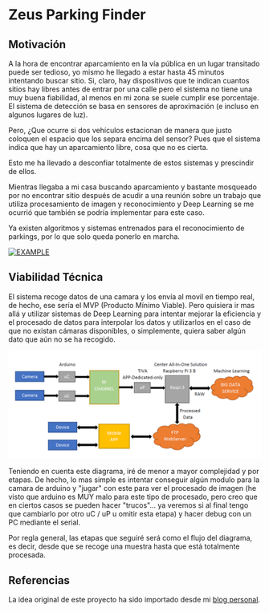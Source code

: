 # Zeus Parking Finder

## Motivación

A la hora de encontrar aparcamiento en la vía pública en un lugar transitado puede ser tedioso, yo mismo he llegado a estar hasta 45 minutos intentando buscar sitio. 
Si, claro, hay dispositivos que te indican cuantos sitios hay libres antes de entrar por una calle pero el sistema no tiene una muy buena fiabilidad, al menos en mi zona se suele cumplir ese porcentaje. El sistema de detección se basa en sensores de aproximación (e incluso en algunos lugares de luz).

Pero, ¿Que ocurre si dos vehículos estacionan de manera que justo coloquen el espacio que los separa encima del sensor? Pues que el sistema indica que hay un aparcamiento libre, cosa que no es cierta.

Esto me ha llevado a desconfiar totalmente de estos sistemas y prescindir de ellos.

Mientras llegaba a mi casa buscando aparcamiento y bastante mosqueado por no encontrar sitio después de acudir a una reunión sobre un trabajo que utiliza procesamiento de imagen y reconocimiento y Deep Learning se me ocurrió que también se podría implementar para este caso.

Ya existen algoritmos y sistemas entrenados para el reconocimiento de parkings, por lo que solo queda ponerlo en marcha.

[![EXAMPLE](https://img.youtube.com/vi/bVK7mdubt40/0.jpg)](https://www.youtube.com/watch?v=bVK7mdubt40)

## Viabilidad Técnica

El sistema recoge datos de una camara y los envía al movil en tiempo real, de hecho, ese sería el MVP (Producto Mínimo Viable). Pero quisiera ir mas allá y utilizar sistemas de Deep Learning para intentar mejorar la eficiencia y el procesado de datos para interpolar los datos y utilizarlos en el caso de que no existan cámaras disponibles, o simplemente, quiera saber algún dato que aún no se ha recogido.

![Visual representation](https://raw.githubusercontent.com/Mickyleitor/ZeusParkingFinder/master/Docs/Diagram.png)

Teniendo en cuenta este diagrama, iré de menor a mayor complejidad y por etapas. De hecho, lo mas simple es intentar conseguir algún modulo para la camara de arduino y "jugar" con este para ver el procesado de imagen (he visto que arduino es MUY malo para este tipo de procesado, pero creo que en ciertos casos se pueden hacer "trucos"... ya veremos si al final tengo que cambiarlo por otro uC / uP u omitir esta etapa) y hacer debug con un PC mediante el serial.

Por regla general, las etapas que seguiré será como el flujo del diagrama, es decir, desde que se recoge una muestra hasta que está totalmente procesada.

## Referencias

La idea original de este proyecto ha sido importado desde mi [blog personal](https://mickysim.blogspot.com/).
